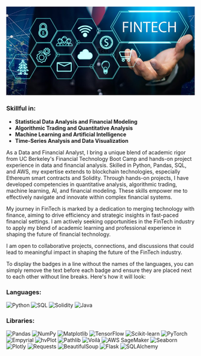 ![](images/fintech_cropped.png)

### Skillful in:
* **Statistical Data Analysis and Financial Modeling**
* **Algorithmic Trading and Quantitative Analysis**
* **Machine Learning and Artificial Intelligence**
* **Time-Series Analysis and Data Visualization**

As a Data and Financial Analyst, I bring a unique blend of academic rigor from UC Berkeley's Financial Technology Boot Camp and hands-on project experience in data and financial analysis. Skilled in Python, Pandas, SQL, and AWS, my expertise extends to blockchain technologies, especially Ethereum smart contracts and Solidity. Through hands-on projects, I have developed competencies in quantitative analysis, algorithmic trading, machine learning, AI, and financial modeling. These skills empower me to effectively navigate and innovate within complex financial systems.

My journey in FinTech is marked by a dedication to merging technology with finance, aiming to drive efficiency and strategic insights in fast-paced financial settings. I am actively seeking opportunities in the FinTech industry to apply my blend of academic learning and professional experience in shaping the future of financial technology.

I am open to collaborative projects, connections, and discussions that could lead to meaningful impact in shaping the future of the FinTech industry.


To display the badges in a line without the names of the languages, you can simply remove the text before each badge and ensure they are placed next to each other without line breaks. Here's how it will look:

### Languages:
![Python](https://img.shields.io/badge/Python-3776AB?style=for-the-badge&logo=python&logoColor=white)
![SQL](https://img.shields.io/badge/SQL-4479A1?style=for-the-badge&logo=MySQL&logoColor=white)
![Solidity](https://img.shields.io/badge/Solidity-363636?style=for-the-badge&logo=solidity&logoColor=white)
![Java](https://img.shields.io/badge/Java-ED8B00?style=for-the-badge&logo=java&logoColor=white)

### Libraries:
![Pandas](https://img.shields.io/badge/Pandas-150458?style=for-the-badge&logo=pandas)
![NumPy](https://img.shields.io/badge/NumPy-013243?style=for-the-badge&logo=numpy)
![Matplotlib](https://img.shields.io/badge/Matplotlib-263238?style=for-the-badge)
![TensorFlow](https://img.shields.io/badge/TensorFlow-FF6F00?style=for-the-badge&logo=TensorFlow)
![Scikit-learn](https://img.shields.io/badge/ScikitLearn-F7931E?style=for-the-badge&logo=scikit-learn)
![PyTorch](https://img.shields.io/badge/PyTorch-EE4C2C?style=for-the-badge&logo=pytorch)
![Empyrial](https://img.shields.io/badge/Empyrial-35495E?style=for-the-badge)
![hvPlot](https://img.shields.io/badge/hvPlot-FFFFFF?style=for-the-badge)
![Pathlib](https://img.shields.io/badge/Pathlib-35495E?style=for-the-badge)
![Voilà](https://img.shields.io/badge/Voil%C3%A0-55B4B0?style=for-the-badge)
![AWS SageMaker](https://img.shields.io/badge/AWS_SageMaker-FF9900?style=for-the-badge&logo=Amazon-AWS)
![Seaborn](https://img.shields.io/badge/Seaborn-3178C6?style=for-the-badge)
![Plotly](https://img.shields.io/badge/Plotly-3F4F75?style=for-the-badge&logo=plotly)
![Requests](https://img.shields.io/badge/Requests-3776AB?style=for-the-badge)
![BeautifulSoup](https://img.shields.io/badge/BeautifulSoup-3498DB?style=for-the-badge)
![Flask](https://img.shields.io/badge/Flask-000000?style=for-the-badge&logo=flask)
![SQLAlchemy](https://img.shields.io/badge/SQLAlchemy-CC2927?style=for-the-badge)
